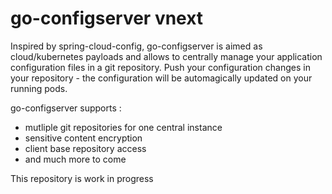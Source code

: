 # go-configserver vnext

Inspired by spring-cloud-config, go-configserver is aimed as cloud/kubernetes payloads and allows to centrally manage your application configuration files in a git repository.
Push your configuration changes in your repository - the configuration will be automagically updated on your running pods.

go-configserver supports :

- mutliple git repositories for one central instance
- sensitive content encryption
- client base repository access
- and much more to come

This repository is work in progress

